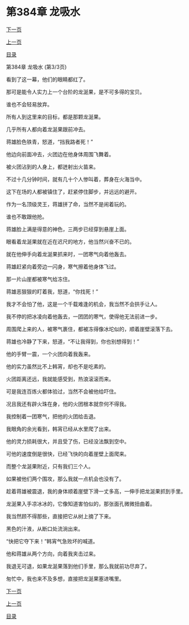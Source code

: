 <h1>第384章   龙吸水</h1>
            <div><p><a href="./1152_%E7%AC%AC385%E7%AB%A0_%E5%9B%9B%E5%80%8D%E5%8A%9B%E9%87%8F.md">下一页</a></p><p><a href="./1150_%E7%AC%AC384%E7%AB%A0_%E9%BE%99%E5%90%B8%E6%B0%B4.md">上一页</a></p><p><a href="../">目录</a></p></div>
            <div><p>第384章   龙吸水 (第3/3页)</p><p>看到了这一幕，他们的眼睛都红了。</p><p>那可是能令人实力上一个台阶的龙涎果，是不可多得的宝贝。</p><p>谁也不会轻易放弃。</p><p>所有人到这里来的目标，都是那颗龙涎果。</p><p>几乎所有人都向着龙涎果跟前冲去。</p><p>蒋雄脸色铁青，怒道，“挡我路者死！”</p><p>他边向前面冲去，火团边在他身体周围飞舞着。</p><p>被火团沾到的人身上，都迸射出火苗来。</p><p>不过十几分钟时间，就有几十个人惨叫着，葬身在火海当中。</p><p>这下在场的人都被镇住了，赶紧停住脚步，并远远的避开。</p><p>作为一名顶级灵王，蒋雄拼了命，当然不是闹着玩的。</p><p>谁也不敢跟他抢。</p><p>蒋雄脸上满是得意的神色，三两步已经穿到悬崖上面。</p><p>眼看着龙涎果就在近在迟尺的地方，他当然兴奋不已的。</p><p>就在他伸手向着龙涎果抓来时，一团寒气向着他轰去。</p><p>蒋雄赶紧向着旁边一闪身，寒气擦着他身体飞过。</p><p>那一片山崖都被寒气给冻住。</p><p>蒋雄恶狠狠的盯着我，怒道，“你找死！”</p><p>我才不会怕了他，这是一个千载难逢的机会，我当然不会拱手让人。</p><p>我不停的把冰凌向着他轰去，一团团的寒气，使得他无法前进一步。</p><p>周围爬上来的人，被寒气裹住，都被冻得像冰坨似的，顺着崖壁滚落下去。</p><p>蒋雄也冷静了下来，怒道，“不让我得到，你也别想得到！”</p><p>他的手臂一震，一个火团向着我轰来。</p><p>他的实力虽然比不上韩宵，却也不是吃素的。</p><p>火团距离还远，我就能感受到，热浪滚滚而来。</p><p>可是我连百炼火都体验过，当然不会被他给吓住。</p><p>况且我还有辟火珠在身，他的火团根本就奈何不得我。</p><p>我控制着一团寒气，把他的火团给击退。</p><p>我眼角的余光看到，韩宵已经从水里爬了出来。</p><p>他的灵力损耗很大，并且受了伤，已经没法飘到空中。</p><p>可他的速度倒是很快，已经飞快的向着崖壁上面爬来。</p><p>而整个龙涎果附近，只有我们三个人。</p><p>如果被他们两个围攻，那么我就一点机会也没有了。</p><p>趁着蒋雄被震退，我的身体顺着崖壁下滑一丈多高，一伸手把龙涎果抓到手里。</p><p>龙涎果入手凉冰冰的，它像知道害怕似的，那张面孔微微扭曲着。</p><p>我当然顾不得那些，直接把它从树上摘了下来。</p><p>黑色的汁液，从断口处流淌出来。</p><p>“快把它夺下来！”韩宵气急败坏的喊道。</p><p>他和蒋雄从两个方向，向着我夹击过来。</p><p>我退无可退，如果龙涎果落到他们手里，那么我就前功尽弃了。</p><p>匆忙中，我也来不及多想，直接把龙涎果塞进嘴里。</p></div>
            <div><p><a href="./1152_%E7%AC%AC385%E7%AB%A0_%E5%9B%9B%E5%80%8D%E5%8A%9B%E9%87%8F.md">下一页</a></p><p><a href="./1150_%E7%AC%AC384%E7%AB%A0_%E9%BE%99%E5%90%B8%E6%B0%B4.md">上一页</a></p><p><a href="../">目录</a></p></div>